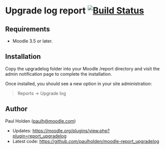 # Upgrade log report [![Build Status](https://travis-ci.com/paulholden/moodle-report_upgradelog.svg?branch=master)](https://travis-ci.com/paulholden/moodle-report_upgradelog)

## Requirements

- Moodle 3.5 or later.

## Installation

Copy the upgradelog folder into your Moodle /report directory and visit the admin notification page to complete the installation.

Once installed, you should see a new option in your site administration:

> Reports ->  Upgrade log

## Author

Paul Holden (paulh@moodle.com)

- Updates: https://moodle.org/plugins/view.php?plugin=report_upgradelog
- Latest code: https://github.com/paulholden/moodle-report_upgradelog
